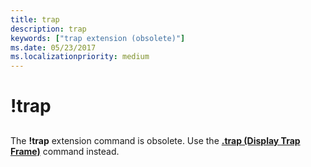 ```yaml
---
title: trap
description: trap
keywords: ["trap extension (obsolete)"]
ms.date: 05/23/2017
ms.localizationpriority: medium
---
```


# !trap


## <span id="ddk__trap_dbg"></span><span id="DDK__TRAP_DBG"></span>


The **!trap** extension command is obsolete. Use the [**.trap (Display Trap Frame)**](-trap--display-trap-frame-.md) command instead.

 

 





